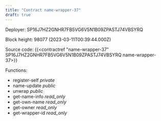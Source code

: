 ```yaml
---
title: "Contract name-wrapper-37"
draft: true
---
```

Deployer: SP16J7HZ2GNHR7FB5VG6V5N1B09ZPASTJ74VBSYRQ


 



Block height: 98077 (2023-03-11T00:39:44.000Z)

Source code: {{<contractref "name-wrapper-37" SP16J7HZ2GNHR7FB5VG6V5N1B09ZPASTJ74VBSYRQ name-wrapper-37>}}

Functions:

* register-self _private_
* name-update _public_
* unwrap _public_
* get-name-info _read_only_
* get-own-name _read_only_
* get-owner _read_only_
* get-wrapper-id _read_only_

